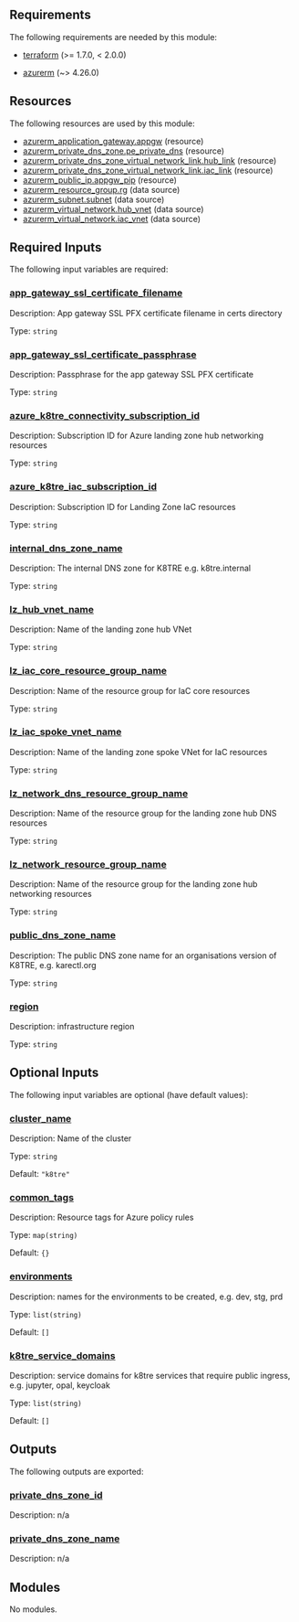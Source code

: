 <!-- BEGIN_TF_DOCS -->


<!-- markdownlint-disable MD033 -->
## Requirements

The following requirements are needed by this module:

- <a name="requirement_terraform"></a> [terraform](#requirement\_terraform) (>= 1.7.0, < 2.0.0)

- <a name="requirement_azurerm"></a> [azurerm](#requirement\_azurerm) (~> 4.26.0)

## Resources

The following resources are used by this module:

- [azurerm_application_gateway.appgw](https://registry.terraform.io/providers/hashicorp/azurerm/latest/docs/resources/application_gateway) (resource)
- [azurerm_private_dns_zone.pe_private_dns](https://registry.terraform.io/providers/hashicorp/azurerm/latest/docs/resources/private_dns_zone) (resource)
- [azurerm_private_dns_zone_virtual_network_link.hub_link](https://registry.terraform.io/providers/hashicorp/azurerm/latest/docs/resources/private_dns_zone_virtual_network_link) (resource)
- [azurerm_private_dns_zone_virtual_network_link.iac_link](https://registry.terraform.io/providers/hashicorp/azurerm/latest/docs/resources/private_dns_zone_virtual_network_link) (resource)
- [azurerm_public_ip.appgw_pip](https://registry.terraform.io/providers/hashicorp/azurerm/latest/docs/resources/public_ip) (resource)
- [azurerm_resource_group.rg](https://registry.terraform.io/providers/hashicorp/azurerm/latest/docs/data-sources/resource_group) (data source)
- [azurerm_subnet.subnet](https://registry.terraform.io/providers/hashicorp/azurerm/latest/docs/data-sources/subnet) (data source)
- [azurerm_virtual_network.hub_vnet](https://registry.terraform.io/providers/hashicorp/azurerm/latest/docs/data-sources/virtual_network) (data source)
- [azurerm_virtual_network.iac_vnet](https://registry.terraform.io/providers/hashicorp/azurerm/latest/docs/data-sources/virtual_network) (data source)

<!-- markdownlint-disable MD013 -->
## Required Inputs

The following input variables are required:

### <a name="input_app_gateway_ssl_certificate_filename"></a> [app\_gateway\_ssl\_certificate\_filename](#input\_app\_gateway\_ssl\_certificate\_filename)

Description: App gateway SSL PFX certificate filename in certs directory

Type: `string`

### <a name="input_app_gateway_ssl_certificate_passphrase"></a> [app\_gateway\_ssl\_certificate\_passphrase](#input\_app\_gateway\_ssl\_certificate\_passphrase)

Description: Passphrase for the app gateway SSL PFX certificate

Type: `string`

### <a name="input_azure_k8tre_connectivity_subscription_id"></a> [azure\_k8tre\_connectivity\_subscription\_id](#input\_azure\_k8tre\_connectivity\_subscription\_id)

Description: Subscription ID for Azure landing zone hub networking resources

Type: `string`

### <a name="input_azure_k8tre_iac_subscription_id"></a> [azure\_k8tre\_iac\_subscription\_id](#input\_azure\_k8tre\_iac\_subscription\_id)

Description: Subscription ID for Landing Zone IaC resources

Type: `string`

### <a name="input_internal_dns_zone_name"></a> [internal\_dns\_zone\_name](#input\_internal\_dns\_zone\_name)

Description: The internal DNS zone for K8TRE e.g. k8tre.internal

Type: `string`

### <a name="input_lz_hub_vnet_name"></a> [lz\_hub\_vnet\_name](#input\_lz\_hub\_vnet\_name)

Description: Name of the landing zone hub VNet

Type: `string`

### <a name="input_lz_iac_core_resource_group_name"></a> [lz\_iac\_core\_resource\_group\_name](#input\_lz\_iac\_core\_resource\_group\_name)

Description: Name of the resource group for IaC core resources

Type: `string`

### <a name="input_lz_iac_spoke_vnet_name"></a> [lz\_iac\_spoke\_vnet\_name](#input\_lz\_iac\_spoke\_vnet\_name)

Description: Name of the landing zone spoke VNet for IaC resources

Type: `string`

### <a name="input_lz_network_dns_resource_group_name"></a> [lz\_network\_dns\_resource\_group\_name](#input\_lz\_network\_dns\_resource\_group\_name)

Description: Name of the resource group for the landing zone hub DNS resources

Type: `string`

### <a name="input_lz_network_resource_group_name"></a> [lz\_network\_resource\_group\_name](#input\_lz\_network\_resource\_group\_name)

Description: Name of the resource group for the landing zone hub networking resources

Type: `string`

### <a name="input_public_dns_zone_name"></a> [public\_dns\_zone\_name](#input\_public\_dns\_zone\_name)

Description: The public DNS zone name for an organisations version of K8TRE, e.g. karectl.org

Type: `string`

### <a name="input_region"></a> [region](#input\_region)

Description: infrastructure region

Type: `string`

## Optional Inputs

The following input variables are optional (have default values):

### <a name="input_cluster_name"></a> [cluster\_name](#input\_cluster\_name)

Description: Name of the cluster

Type: `string`

Default: `"k8tre"`

### <a name="input_common_tags"></a> [common\_tags](#input\_common\_tags)

Description: Resource tags for Azure policy rules

Type: `map(string)`

Default: `{}`

### <a name="input_environments"></a> [environments](#input\_environments)

Description: names for the environments to be created, e.g. dev, stg, prd

Type: `list(string)`

Default: `[]`

### <a name="input_k8tre_service_domains"></a> [k8tre\_service\_domains](#input\_k8tre\_service\_domains)

Description: service domains for k8tre services that require public ingress, e.g. jupyter, opal, keycloak

Type: `list(string)`

Default: `[]`

## Outputs

The following outputs are exported:

### <a name="output_private_dns_zone_id"></a> [private\_dns\_zone\_id](#output\_private\_dns\_zone\_id)

Description: n/a

### <a name="output_private_dns_zone_name"></a> [private\_dns\_zone\_name](#output\_private\_dns\_zone\_name)

Description: n/a

## Modules

No modules.

<!-- END_TF_DOCS -->